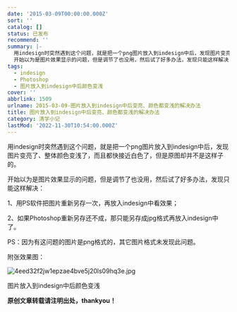 ```yaml
---
date: '2015-03-09T00:00:00.000Z'
sort: ''
catalog: []
status: 已发布
recommend: ''
summary: |-
  用indesign时突然遇到这个问题，就是把一个png图片放入到indesign中后，发现图片变亮了、整体颜色变浅了，而且都快接近白色了，但是原图却并不是这样子的。
  开始以为是图片效果显示的问题，但是调节了也没用，然后试了好多办法，发现只能这样解决
tags:
  - indesign
  - Photoshop
  - 图片放入到indesign中后颜色变浅
cover: ''
abbrlink: 1509
urlname: 2015-03-09-图片放入到indesign中后变亮、颜色都变浅的解决办法
title: 图片放入到indesign中后变亮、颜色都变浅的解决办法
category: 清学小记
lastMod: '2022-11-30T10:54:00.000Z'
---
```


用indesign时突然遇到这个问题，就是把一个png图片放入到indesign中后，发现图片变亮了、整体颜色变浅了，而且都快接近白色了，但是原图却并不是这样子的。


开始以为是图片效果显示的问题，但是调节了也没用，然后试了好多办法，发现只能这样解决：


1、用PS软件把图片重新另存一次，再放入indesign中看效果；


2、如果Photoshop重新另存还不成，那只能另存成jpg格式再放入indesign中了。


PS：因为有这问题的图片是png格式的，其它图片格式未发现此问题。


附张效果图：


![4eed32f2jw1epzae4bve5j20ls09hq3e.jpg](https://image.bmqy.net/uploads/2015/08/4eed32f2jw1epzae4bve5j20ls09hq3e.jpg)


图片放入到indesign中后颜色变浅


**原创文章转载请注明出处，thankyou！**

